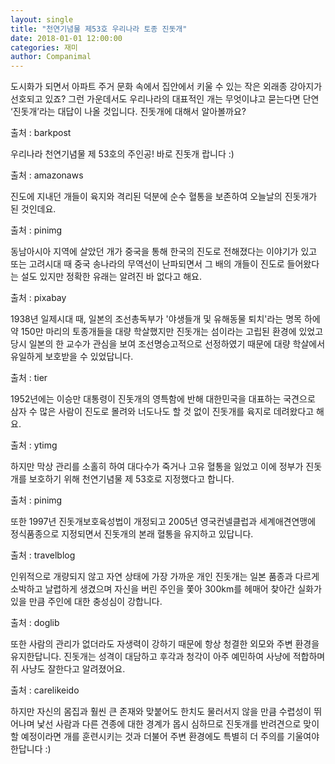 ```yaml
---
layout: single
title: "천연기념물 제53호 우리나라 토종 진돗개"
date: 2018-01-01 12:00:00
categories: 재미
author: Companimal
---
```


도시화가 되면서 아파트 주거 문화 속에서 집안에서 키울 수 있는 작은 외래종 강아지가 선호되고 있죠? 그런 가운데서도 우리나라의 대표적인 개는 무엇이냐고 묻는다면 단연 ‘진돗개’라는 대답이 나올 것입니다. 진돗개에 대해서 알아볼까요?

출처 : barkpost

우리나라 천연기념물 제 53호의 주인공! 바로 진돗개 랍니다 :)

출처 : amazonaws

진도에 지내던 개들이 육지와 격리된 덕분에 순수 혈통을 보존하여 오늘날의 진돗개가 된 것인데요.

출처 : pinimg

동남아시아 지역에 살았던 개가 중국을 통해 한국의 진도로 전해졌다는 이야기가 있고 또는 고려시대 때 중국 송나라의 무역선이 난파되면서 그 배의 개들이 진도로 들어왔다는 설도 있지만 정확한 유래는 알려진 바 없다고 해요.

출처 : pixabay

1938년 일제시대 때, 일본의 조선총독부가 '야생들개 및 유해동물 퇴치'라는 명목 하에 약 150만 마리의 토종개들을 대량 학살했지만 진돗개는 섬이라는 고립된 환경에 있었고 당시 일본의 한 교수가 관심을 보여 조선명승고적으로 선정하였기 때문에 대량 학살에서 유일하게 보호받을 수 있었답니다.

출처 : tier

1952년에는 이승만 대통령이 진돗개의 영특함에 반해 대한민국을 대표하는 국견으로 삼자 수 많은 사람이 진도로 몰려와 너도나도 할 것 없이 진돗개를 육지로 데려왔다고 해요.

출처 : ytimg

하지만 막상 관리를 소홀히 하여 대다수가 죽거나 고유 혈통을 잃었고 이에 정부가 진돗개를 보호하기 위해 천연기념물 제 53호로 지정했다고 합니다.

출처 : pinimg

또한 1997년 진돗개보호육성법이 개정되고 2005년 영국컨넬클럽과 세계애견연맹에 정식품종으로 지정되면서 진돗개의 본래 혈통을 유지하고 있답니다.

출처 : travelblog

인위적으로 개량되지 않고 자연 상태에 가장 가까운 개인 진돗개는 일본 품종과 다르게 소박하고 날렵하게 생겼으며 자신을 버린 주인을 쫓아 300km를 헤매어 찾아간 실화가 있을 만큼 주인에 대한 충성심이 강합니다.

출처 : doglib

또한 사람의 관리가 없더라도 자생력이 강하기 때문에 항상 청결한 외모와 주변 환경을 유지한답니다. 진돗개는 성격이 대담하고 후각과 청각이 아주 예민하여 사냥에 적합하며 쥐 사냥도 잘한다고 알려졌어요.

출처 : carelikeido

하지만 자신의 몸집과 훨씬 큰 존재와 맞붙어도 한치도 물러서지 않을 만큼 수렵성이 뛰어나며 낯선 사람과 다른 견종에 대한 경계가 몹시 심하므로 진돗개를 반려견으로 맞이할 예정이라면 개를 훈련시키는 것과 더불어 주변 환경에도 특별히 더 주의를 기울여야 한답니다 :)
